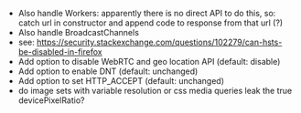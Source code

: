 
- Also handle Workers: apparently there is no direct API to do this, so: catch url in constructor and append code to response from that url (?)
- Also handle BroadcastChannels
- see: https://security.stackexchange.com/questions/102279/can-hsts-be-disabled-in-firefox
- Add option to disable WebRTC and geo location API (default: disable)
- Add option to enable DNT (default: unchanged)
- Add option to set HTTP_ACCEPT (default: unchanged)
- do image sets with variable resolution or css media queries leak the true devicePixelRatio?
